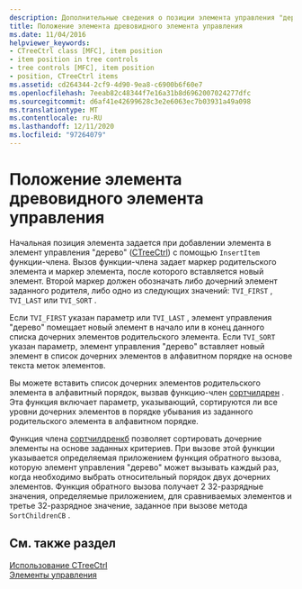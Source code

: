 ```yaml
---
description: Дополнительные сведения о позиции элемента управления "дерево"
title: Положение элемента древовидного элемента управления
ms.date: 11/04/2016
helpviewer_keywords:
- CTreeCtrl class [MFC], item position
- item position in tree controls
- tree controls [MFC], item position
- position, CTreeCtrl items
ms.assetid: cd264344-2cf9-4d90-9ea8-c6900b6f60e7
ms.openlocfilehash: 7eeab82c48344f7e16a31b8d6962007024277dfc
ms.sourcegitcommit: d6af41e42699628c3e2e6063ec7b03931a49a098
ms.translationtype: MT
ms.contentlocale: ru-RU
ms.lasthandoff: 12/11/2020
ms.locfileid: "97264079"
---
```

# <a name="tree-control-item-position"></a>Положение элемента древовидного элемента управления

Начальная позиция элемента задается при добавлении элемента в элемент управления "дерево" ([CTreeCtrl](../mfc/reference/ctreectrl-class.md)) с помощью `InsertItem` функции-члена. Вызов функции-члена задает маркер родительского элемента и маркер элемента, после которого вставляется новый элемент. Второй маркер должен обозначать либо дочерний элемент заданного родителя, либо одно из следующих значений: `TVI_FIRST` , `TVI_LAST` или `TVI_SORT` .

Если `TVI_FIRST` указан параметр или `TVI_LAST` , элемент управления "дерево" помещает новый элемент в начало или в конец данного списка дочерних элементов родительского элемента. Если `TVI_SORT` указан параметр, элемент управления "дерево" вставляет новый элемент в список дочерних элементов в алфавитном порядке на основе текста меток элементов.

Вы можете вставить список дочерних элементов родительского элемента в алфавитный порядок, вызвав функцию-член [сортчилдрен](../mfc/reference/ctreectrl-class.md#sortchildren) . Эта функция включает параметр, указывающий, сортируются ли все уровни дочерних элементов в порядке убывания из заданного родительского элемента в алфавитном порядке.

Функция члена [сортчилдренкб](../mfc/reference/ctreectrl-class.md#sortchildrencb) позволяет сортировать дочерние элементы на основе заданных критериев. При вызове этой функции указывается определяемая приложением функция обратного вызова, которую элемент управления "дерево" может вызывать каждый раз, когда необходимо выбрать относительный порядок двух дочерних элементов. Функция обратного вызова получает 2 32-разрядные значения, определяемые приложением, для сравниваемых элементов и третье 32-разрядное значение, заданное при вызове метода `SortChildrenCB` .

## <a name="see-also"></a>См. также раздел

[Использование CTreeCtrl](../mfc/using-ctreectrl.md)<br/>
[Элементы управления](../mfc/controls-mfc.md)
